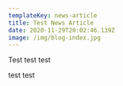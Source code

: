 ```yaml
---
templateKey: news-article
title: Test News Article
date: 2020-11-29T20:02:46.139Z
image: /img/blog-index.jpg
---
```

Test test test

test test